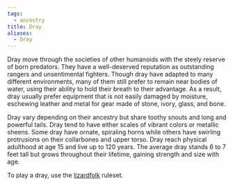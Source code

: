 ```yaml
---
tags:
  - ancestry
title: Dray
aliases:
  - Dray
---
```


Dray move through the societies of other humanoids with the steely reserve of born predators. They have a well-deserved reputation as outstanding rangers and unsentimental fighters. Though dray have adapted to many different environments, many of them still prefer to remain near bodies of water, using their ability to hold their breath to their advantage. As a result, dray usually prefer equipment that is not easily damaged by moisture, eschewing leather and metal for gear made of stone, ivory, glass, and bone.

Dray vary depending on their ancestry but share toothy snouts and long and powerful tails. Dray tend to have either scales of vibrant colors or metallic sheens. Some dray have ornate, spiraling horns while others have swirling protrusions on their collarbones and upper torso. Dray reach physical adulthood at age 15 and live up to 120 years. The average dray stands 6 to 7 feet tall but grows throughout their lifetime, gaining strength and size with age.

To play a dray, use the [lizardfolk](https://2e.aonprd.com/Ancestries.aspx?ID=15) ruleset.